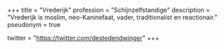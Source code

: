 +++
title       = "Vrederijk"
profession  = "Schijnzelfstandige"
description = "Vrederijk is moslim, neo-Kaninefaat, vader, traditionalist en reactionair."
pseudonym   = true

twitter = "https://twitter.com/destedendwinger"
+++
